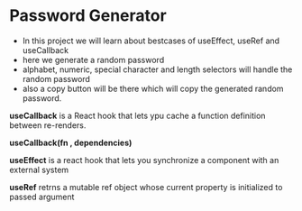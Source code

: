 # Password Generator

- In this project we will learn about bestcases of useEffect, useRef and useCallback
- here we generate a random password 
- alphabet, numeric, special character and length selectors will handle the random password
- also a copy button will be there which will copy the generated random password.

**useCallback** is a React hook that lets ypu cache a function definition between re-renders.

**useCallback(fn , dependencies)**

**useEffect** is a react hook that lets you synchronize a component with an external system

**useRef** retrns a mutable ref object whose current property is initialized to passed argument 